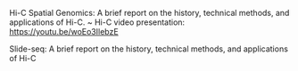 Hi-C Spatial Genomics: A brief report on the history, technical methods, and applications of Hi-C. 
    ~ Hi-C video presentation: https://youtu.be/woEo3IlebzE
    
Slide-seq: A brief report on the history, technical methods, and applications of Hi-C

